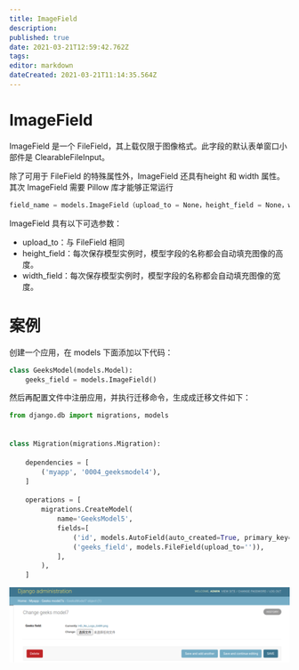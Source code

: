 ```yaml
---
title: ImageField
description: 
published: true
date: 2021-03-21T12:59:42.762Z
tags: 
editor: markdown
dateCreated: 2021-03-21T11:14:35.564Z
---
```


# ImageField

ImageField 是一个 FileField，其上载仅限于图像格式。此字段的默认表单窗口小部件是 ClearableFileInput。

除了可用于 FileField 的特殊属性外，ImageField 还具有height 和 width 属性。其次 ImageField 需要 Pillow 库才能够正常运行

```python
field_name = models.ImageField（upload_to = None，height_field = None，width_field = None，max_length = 100，** options）
```

ImageField 具有以下可选参数：

- upload_to：与 FileField 相同
- height_field：每次保存模型实例时，模型字段的名称都会自动填充图像的高度。
- width_field：每次保存模型实例时，模型字段的名称都会自动填充图像的宽度。

# 案例

创建一个应用，在 models 下面添加以下代码：

```python
class GeeksModel(models.Model):
    geeks_field = models.ImageField()
```

然后再配置文件中注册应用，并执行迁移命令，生成成迁移文件如下：

```python
from django.db import migrations, models


class Migration(migrations.Migration):

    dependencies = [
        ('myapp', '0004_geeksmodel4'),
    ]

    operations = [
        migrations.CreateModel(
            name='GeeksModel5',
            fields=[
                ('id', models.AutoField(auto_created=True, primary_key=True, serialize=False, verbose_name='ID')),
                ('geeks_field', models.FileField(upload_to='')),
            ],
        ),
    ]
```

![imagefield.png](/assets/web框架/django/模型字段/imagefield.png)
